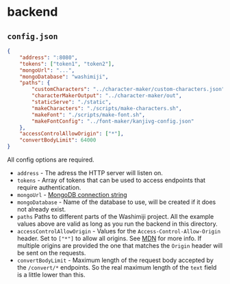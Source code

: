 # backend

## `config.json`

```json
{
    "address": ":8080",
    "tokens": ["token1", "token2"],
    "mongoUrl": "...",
    "mongoDatabase": "washimiji",
    "paths": {
        "customCharacters": "../character-maker/custom-characters.json",
        "characterMakerOutput": "../character-maker/out",
        "staticServe": "./static",
        "makeCharacters": "./scripts/make-characters.sh",
        "makeFont": "./scripts/make-font.sh",
        "makeFontConfig": "../font-maker/kanjivg-config.json"
    },
    "accessControlAllowOrigin": ["*"],
    "convertBodyLimit": 64000
}
```

All config options are required.

- `address` - The adress the HTTP server will listen on.
- `tokens` - Array of tokens that can be used to access endpoints that require authentication.
- `mongoUrl` - [MongoDB connection string](https://www.mongodb.com/docs/manual/reference/connection-string/)
- `mongoDatabase` - Name of the database to use, will be created if it does not already exist.
- `paths` Paths to different parts of the Washimiji project.
    All the example values above are valid as long as you run the backend in this directory.
- `accessControlAllowOrigin` - Values for the `Access-Control-Allow-Origin` header. Set to `["*"]` to allow all origins. See [MDN](https://developer.mozilla.org/en-US/docs/Web/HTTP/Headers/Access-Control-Allow-Origin) for more info. If multiple origins are provided the one that matches the `Origin` header will be sent on the requests.
- `convertBodyLimit` - Maximum length of the request body accepted by the `/convert/*` endpoints.
    So the real maximum length of the `text` field is a little lower than this.
